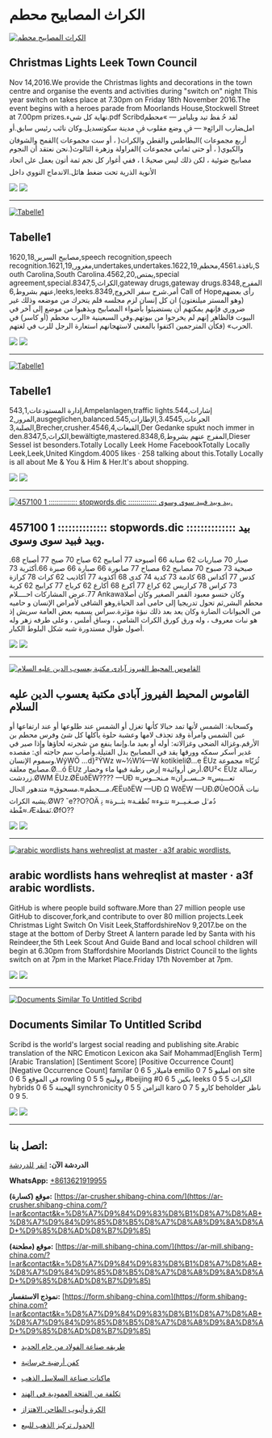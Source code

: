 # الكراث المصابيح محطم

<a href="https://swt.shibang-china.com/?l=ar&img&k=%D8%A7%D9%84%D9%83%D8%B1%D8%A7%D8%AB+%D8%A7%D9%84%D9%85%D8%B5%D8%A7%D8%A8%D9%8A%D8%AD+%D9%85%D8%AD%D8%B7%D9%85" target="_blank">![الكراث المصابيح محطم](http://static.shibang-china.com/all-800x300/44.jpg)</a>

## Christmas Lights Leek Town Council
Nov 14,2016.We provide the Christmas lights and decorations in the town centre and organise the events and activities during &quot;switch on&quot; night This year switch on takes place at 7.30pm on Friday 18th November 2016.The event begins with a heroes parade from Moorlands House,Stockwell Street at 7.00pm prizes.نهاية كل شيء.pdf Scribdﻟﻘﺪ ﺣُ ﻔﻆ ﺗﻴﺪ وﻳﻠﻴﺎﻣﺰ — »ﻣﺤﻄﻢ املﻀﺎرب اﻟﺮاﺋﻊ« — ﰲ وﺿﻊ ﻣﻘﻠﻮب ﰲ ﻣﺪﻳﻨﺔ ﺳﻜﻮﺗﺴﺪﻳﻞ.وﻛﺎن ﻧﺎﺋﺐ رﺋﻴﺲ ﺳﺎﺑﻖ.أو أرﺑﻊ ﻣﺠﻤﻮﻋﺎت )اﻟﺒﻄﺎﻃﺲ واﻟﻘﻄﻦ واﻟﻜﺮاث( ، أو ﺳﺖ ﻣﺠﻤﻮﻋﺎت )اﻟﻘﻤﺢ واﻟﺸﻮﻓﺎن واﻟﻜﻴﻮي( ، أو ﺣﺘﻰ ﺛﻤﺎﻧﻲ ﻣﺠﻤﻮﻋﺎت )اﻟﻔﺮاوﻟﺔ وزﻫﺮة اﻟﺜﺎﻟﻮث(.ﻧﺤﻦ ﻧﻌﺘﻘﺪ أن اﻟﻨﺠﻮم ﻣﺼﺎﺑﻴﺢ ﺿﻮﺋﻴﺔ ، ﻟﻜﻦ ذﻟﻚ ﻟﻴﺲ ﺻﺤﻴﺤً ﺎ ، ﻓﻔﻲ أﻏﻮار ﻛﻞ ﻧﺠﻢ ﺛﻤﺔ أﺗﻮن ﻳﻌﻤﻞ ﻋﲆ اﺗﺤﺎد اﻷﻧﻮﻳﺔ اﻟﺬرﻳﺔ ﺗﺤﺖ ﺿﻐﻂ ﻫﺎﺋﻞ.اﻻﻧﺪﻣﺎج اﻟﻨﻮوي داﺧﻞ


<a href="https://whatsapp.shibangsoft.com/WhatsApp.php" target="_blank" title="WhatsApp">![](http://static.shibang-china.com/icon/whatsapp.png)</a> <a href="https://swt.shibang-china.com/?l=ar&icon&k=%D8%A7%D9%84%D9%83%D8%B1%D8%A7%D8%AB+%D8%A7%D9%84%D9%85%D8%B5%D8%A7%D8%A8%D9%8A%D8%AD+%D9%85%D8%AD%D8%B7%D9%85" target="_blank">![](http://static.shibang-china.com/icon/chat-ar.png)</a>

---

<a href="https://swt.shibang-china.com/?l=ar&img&k=%D8%A7%D9%84%D9%83%D8%B1%D8%A7%D8%AB+%D8%A7%D9%84%D9%85%D8%B5%D8%A7%D8%A8%D9%8A%D8%AD+%D9%85%D8%AD%D8%B7%D9%85" target="_blank">![Tabelle1](http://static.shibang-china.com/all-800x300/812.jpg)</a>

## Tabelle1
1620,مصابيح السرير,18,speech recognition,speech recognition.1621,مغرور,19,undertakes,undertakes.1622,نافذة.4561,محطم,19,South Carolina,South Carolina.4562,يمتص,20,special agreement,special.8347,الكراث,5,gateway drugs,gateway drugs.8348,المفرج عنهم بشروط,6,leeks,leeks.8349,أمر.شرح سفر الخروج Call of Hopeرأى بعضهم (وهو المستر ميلنغتون) ان كل إنسان لزم مجلسه فلم يتحرك من موضعه وذلك غير ضروري فإنهم يمكنهم أن يستضيئوا بأضواء المصابيح ويذهبوا من موضع إلى آخر في البيوت فالظاهر إنهم لم يخرجوا من بيوتهم.وفي السبعينية «الرب محطم (أو كاسر) في الحرب» (فكأن المترجمين اكتفوا بالمعنى لاستهجانهم استعارة الرجل للرب في لغتهم.


<a href="https://whatsapp.shibangsoft.com/WhatsApp.php" target="_blank" title="WhatsApp">![](http://static.shibang-china.com/icon/whatsapp.png)</a> <a href="https://swt.shibang-china.com/?l=ar&icon&k=%D8%A7%D9%84%D9%83%D8%B1%D8%A7%D8%AB+%D8%A7%D9%84%D9%85%D8%B5%D8%A7%D8%A8%D9%8A%D8%AD+%D9%85%D8%AD%D8%B7%D9%85" target="_blank">![](http://static.shibang-china.com/icon/chat-ar.png)</a>

---

<a href="https://swt.shibang-china.com/?l=ar&img&k=%D8%A7%D9%84%D9%83%D8%B1%D8%A7%D8%AB+%D8%A7%D9%84%D9%85%D8%B5%D8%A7%D8%A8%D9%8A%D8%AD+%D9%85%D8%AD%D8%B7%D9%85" target="_blank">![Tabelle1](http://static.shibang-china.com/all-800x300/102.jpg)</a>

## Tabelle1
543,إدارة المستودعات,1,Ampelanlagen,traffic lights.544,إشارات المرور,2,ausgeglichen,balanced.545,الجرعات,3.4545,الإطارات الصلبة,3,Brecher,crusher.4546,القبعات,4,Der Gedanke spukt noch immer in den.8347,الكراث,5,bewältigte,mastered.8348,المفرج عنهم بشروط,6,Dieser Sessel ist besonders.Totally Locally Leek Home FacebookTotally Locally Leek,Leek,United Kingdom.4005 likes · 258 talking about this.Totally Locally is all about Me &amp; You &amp; Him &amp; Her.It&#39;s about shopping.


<a href="https://whatsapp.shibangsoft.com/WhatsApp.php" target="_blank" title="WhatsApp">![](http://static.shibang-china.com/icon/whatsapp.png)</a> <a href="https://swt.shibang-china.com/?l=ar&icon&k=%D8%A7%D9%84%D9%83%D8%B1%D8%A7%D8%AB+%D8%A7%D9%84%D9%85%D8%B5%D8%A7%D8%A8%D9%8A%D8%AD+%D9%85%D8%AD%D8%B7%D9%85" target="_blank">![](http://static.shibang-china.com/icon/chat-ar.png)</a>

---

<a href="https://swt.shibang-china.com/?l=ar&img&k=%D8%A7%D9%84%D9%83%D8%B1%D8%A7%D8%AB+%D8%A7%D9%84%D9%85%D8%B5%D8%A7%D8%A8%D9%8A%D8%AD+%D9%85%D8%AD%D8%B7%D9%85" target="_blank">![457100 1 :::::::::::::: stopwords.dic :::::::::::::: بيد وبيد فبيد سوى وسوى.](http://static.shibang-china.com/all-800x300/906.jpg)</a>

## 457100 1 :::::::::::::: stopwords.dic :::::::::::::: بيد وبيد فبيد سوى وسوى.
.صبار 70 صباريات 62 صبابة 66 أصبوحة 77 أصابيح 62 صباح 70 صبح 77 أصباح 68 صبحية 73 صبوح 70 مصابيح 62 مصباح 77 صابورة 66 صبارة 66 صبرة 66.أكثرية 73 كدس 77 أكداس 68 كادمة 73 كدية 74 كدى 68 أكذوبة 77 أكاذيب 62 كراث 78 كرازة 73 كراس 78 كراريس 62 كراع 77 أكرع 68 أكارع 62 كرباج 77 كرابيج 62 كربة 77.عرض المشاركات احــــلام Ankawaوكان خنسو معبود القمر الصغير وكان أصلا محطم البشر,ثم تحول تدريجيا إلى حامى أمد الحياة,وهو الشافى لأمراض الإنسان و حاميه من الحيوانات الضارة وكان يعد بعد ذلك نبؤة مؤثرة.سراس يسميه بعض العامة سريش إذ هو نبات معروف ، وله ورق كورق الكراث الشامي ، وساق أملس ، وعلى طرفه زهر وله أصول طوال مستدورة شبه شكل البلوط الكبار.


<a href="https://whatsapp.shibangsoft.com/WhatsApp.php" target="_blank" title="WhatsApp">![](http://static.shibang-china.com/icon/whatsapp.png)</a> <a href="https://swt.shibang-china.com/?l=ar&icon&k=%D8%A7%D9%84%D9%83%D8%B1%D8%A7%D8%AB+%D8%A7%D9%84%D9%85%D8%B5%D8%A7%D8%A8%D9%8A%D8%AD+%D9%85%D8%AD%D8%B7%D9%85" target="_blank">![](http://static.shibang-china.com/icon/chat-ar.png)</a>

---

<a href="https://swt.shibang-china.com/?l=ar&img&k=%D8%A7%D9%84%D9%83%D8%B1%D8%A7%D8%AB+%D8%A7%D9%84%D9%85%D8%B5%D8%A7%D8%A8%D9%8A%D8%AD+%D9%85%D8%AD%D8%B7%D9%85" target="_blank">![القاموس المحيط الفيروز آبادى مكتبة يعسوب الدين عليه السلام](http://static.shibang-china.com/all-800x300/1185.jpg)</a>

## القاموس المحيط الفيروز آبادى مكتبة يعسوب الدين عليه السلام
وكسحابة: الشمس لأنها تمد حبالا كأنها تغزل أو الشمس عند طلوعها أو عند ارتفاعها أو عين الشمس وامرأة وقد تحذف لامها وعشبة حلوة يأكلها كل شئ وفرس محطم بن الأرقم.وغزالة الضحى وغزالاته: أوله أو بعيد ما.وإنما ينفع من شجرته لحاؤها وإذا صير في غدير أسكر سمكه وورقها يقد في المصابيح بدل الفتيلة.وأصاب سم حاجته أي: مقصده وسموم الإنسان.WýWÖ …d}²ÝWz w~½W¼—W kotikieliØ…e ËUz ﺛُﺮَﻳّﺎ≈ ﻣﺠﻤﻮﻋﺔ ﻣﺼﺎﺑﻴﺢ ﻣﻌﻠﻘﺔ.Ø…ó ËUz أرض أرواﺋﻴﺔ≈ إرض رﻃﺒﺔ ﻓﻴﻬﺎ ﻣﺎء وﺧﻀﺎر.ØU²&lt; ËUz رﺳﺎﻟﺔ زردﺷﺖ.ØWM ËUz.ØËuðËW???? —UÐ ﺗﻌـــﻴﺲ≈ ﺧــﺴــﺮان≈ ﻣـﻨﺤــﻮس≈ ﻣـــﺤﻄﻢ≈.ﻣﺴﺤﻮق≈ ﻣﺘﺪﻫﻮر اﳊﺎل.ÆËuðËW —UÐ Ω WðËW —UÐ.ØÙeOOÄ ﻧﺒﺎت ﻳﺸﺒﻪ اﻟﻜﺮاث.ØW? ˘e??O?OÄ دُﻣﱠﻞ ﺻـﻐـﻴــﺮ≈ ﻧﺘـﻮء≈ ﻧُﻄﻔـﺔ≈ ﺑﺜــﺮة≈ ﻧِ ﻔْﻄﺔ≈.Æﻧَﻔﻄﺔ.ØfO??


<a href="https://whatsapp.shibangsoft.com/WhatsApp.php" target="_blank" title="WhatsApp">![](http://static.shibang-china.com/icon/whatsapp.png)</a> <a href="https://swt.shibang-china.com/?l=ar&icon&k=%D8%A7%D9%84%D9%83%D8%B1%D8%A7%D8%AB+%D8%A7%D9%84%D9%85%D8%B5%D8%A7%D8%A8%D9%8A%D8%AD+%D9%85%D8%AD%D8%B7%D9%85" target="_blank">![](http://static.shibang-china.com/icon/chat-ar.png)</a>

---

<a href="https://swt.shibang-china.com/?l=ar&img&k=%D8%A7%D9%84%D9%83%D8%B1%D8%A7%D8%AB+%D8%A7%D9%84%D9%85%D8%B5%D8%A7%D8%A8%D9%8A%D8%AD+%D9%85%D8%AD%D8%B7%D9%85" target="_blank">![arabic wordlists hans wehreqlist at master · a3f arabic wordlists.](http://static.shibang-china.com/all-800x300/376.jpg)</a>

## arabic wordlists hans wehreqlist at master · a3f arabic wordlists.
GitHub is where people build software.More than 27 million people use GitHub to discover,fork,and contribute to over 80 million projects.Leek Christmas Light Switch On Visit Leek,StaffordshireNov 9,2017.be on the stage at the bottom of Derby Street A lantern parade led by Santa with his Reindeer,the 5th Leek Scout And Guide Band and local school children will begin at 6.30pm from Staffordshire Moorlands District Council to the lights switch on at 7pm in the Market Place.Friday 17th November at 7pm.


<a href="https://whatsapp.shibangsoft.com/WhatsApp.php" target="_blank" title="WhatsApp">![](http://static.shibang-china.com/icon/whatsapp.png)</a> <a href="https://swt.shibang-china.com/?l=ar&icon&k=%D8%A7%D9%84%D9%83%D8%B1%D8%A7%D8%AB+%D8%A7%D9%84%D9%85%D8%B5%D8%A7%D8%A8%D9%8A%D8%AD+%D9%85%D8%AD%D8%B7%D9%85" target="_blank">![](http://static.shibang-china.com/icon/chat-ar.png)</a>

---

<a href="https://swt.shibang-china.com/?l=ar&img&k=%D8%A7%D9%84%D9%83%D8%B1%D8%A7%D8%AB+%D8%A7%D9%84%D9%85%D8%B5%D8%A7%D8%A8%D9%8A%D8%AD+%D9%85%D8%AD%D8%B7%D9%85" target="_blank">![Documents Similar To Untitled Scribd](http://static.shibang-china.com/all-800x300/291.jpg)</a>

## Documents Similar To Untitled Scribd
Scribd is the world&#39;s largest social reading and publishing site.Arabic translation of the NRC Emoticon Lexicon aka Saif Mohammad[English Term] [Arabic Translation] [Sentiment Score] [Positive Occurrence Count] [Negative Occurrence Count] familar فاميلار 5 6 0 emilio اميليو 5 7 0 on site في الموقع 5 6 0 rowling رولينج 5 5 0 #beijing #بكين 5 6 0 leeks الكراث 5 5 0 hybrids الهجينة 5 6 0 synchronicity التزامن 5 5 0 karo كارو 5 7 0 beholder ناظر 5 9 0.


<a href="https://whatsapp.shibangsoft.com/WhatsApp.php" target="_blank" title="WhatsApp">![](http://static.shibang-china.com/icon/whatsapp.png)</a> <a href="https://swt.shibang-china.com/?l=ar&icon&k=%D8%A7%D9%84%D9%83%D8%B1%D8%A7%D8%AB+%D8%A7%D9%84%D9%85%D8%B5%D8%A7%D8%A8%D9%8A%D8%AD+%D9%85%D8%AD%D8%B7%D9%85" target="_blank">![](http://static.shibang-china.com/icon/chat-ar.png)</a>

---
## اتصل بنا:

**الدردشة الآن:** [انقر للدردشة](https://swt.shibang-china.com?l=ar&contact&k=%D8%A7%D9%84%D9%83%D8%B1%D8%A7%D8%AB+%D8%A7%D9%84%D9%85%D8%B5%D8%A7%D8%A8%D9%8A%D8%AD+%D9%85%D8%AD%D8%B7%D9%85)

**WhatsApp:**  [+8613621919955](https://whatsapp.shibangsoft.com/WhatsApp.php)

**موقع (كسارة):** [https://ar-crusher.shibang-china.com/](https://ar-crusher.shibang-china.com/?l=ar&contact&k=%D8%A7%D9%84%D9%83%D8%B1%D8%A7%D8%AB+%D8%A7%D9%84%D9%85%D8%B5%D8%A7%D8%A8%D9%8A%D8%AD+%D9%85%D8%AD%D8%B7%D9%85)

**موقع (مطحنة):** [https://ar-mill.shibang-china.com/](https://ar-mill.shibang-china.com/?l=ar&contact&k=%D8%A7%D9%84%D9%83%D8%B1%D8%A7%D8%AB+%D8%A7%D9%84%D9%85%D8%B5%D8%A7%D8%A8%D9%8A%D8%AD+%D9%85%D8%AD%D8%B7%D9%85)

**نموذج الاستفسار:** [https://form.shibang-china.com](https://form.shibang-china.com?l=ar&contact&k=%D8%A7%D9%84%D9%83%D8%B1%D8%A7%D8%AB+%D8%A7%D9%84%D9%85%D8%B5%D8%A7%D8%A8%D9%8A%D8%AD+%D9%85%D8%AD%D8%B7%D9%85)

* [طريقه صناعة الفولاد من خام الحديد](../22/%D8%B7%D8%B1%D9%8A%D9%82%D9%87%20%D8%B5%D9%86%D8%A7%D8%B9%D8%A9%20%D8%A7%D9%84%D9%81%D9%88%D9%84%D8%A7%D8%AF%20%D9%85%D9%86%20%D8%AE%D8%A7%D9%85%20%D8%A7%D9%84%D8%AD%D8%AF%D9%8A%D8%AF.md)

* [كفن أرضية خرسانية](../24/%D9%83%D9%81%D9%86%20%D8%A3%D8%B1%D8%B6%D9%8A%D8%A9%20%D8%AE%D8%B1%D8%B3%D8%A7%D9%86%D9%8A%D8%A9.md)

* [ماكنات صناعة السلاسل الذهب](../21/%D9%85%D8%A7%D9%83%D9%86%D8%A7%D8%AA%20%D8%B5%D9%86%D8%A7%D8%B9%D8%A9%20%D8%A7%D9%84%D8%B3%D9%84%D8%A7%D8%B3%D9%84%20%D8%A7%D9%84%D8%B0%D9%87%D8%A8.md)

* [تكلفة من الفتحة العمودية في الهند](../23/%D8%AA%D9%83%D9%84%D9%81%D8%A9%20%D9%85%D9%86%20%D8%A7%D9%84%D9%81%D8%AA%D8%AD%D8%A9%20%D8%A7%D9%84%D8%B9%D9%85%D9%88%D8%AF%D9%8A%D8%A9%20%D9%81%D9%8A%20%D8%A7%D9%84%D9%87%D9%86%D8%AF.md)

* [الكرة وأنبوب الطاحن الاهتزاز](../25/%D8%A7%D9%84%D9%83%D8%B1%D8%A9%20%D9%88%D8%A3%D9%86%D8%A8%D9%88%D8%A8%20%D8%A7%D9%84%D8%B7%D8%A7%D8%AD%D9%86%20%D8%A7%D9%84%D8%A7%D9%87%D8%AA%D8%B2%D8%A7%D8%B2.md)

* [الجدول تركيز الذهب للبيع](../25/%D8%A7%D9%84%D8%AC%D8%AF%D9%88%D9%84%20%D8%AA%D8%B1%D9%83%D9%8A%D8%B2%20%D8%A7%D9%84%D8%B0%D9%87%D8%A8%20%D9%84%D9%84%D8%A8%D9%8A%D8%B9.md)